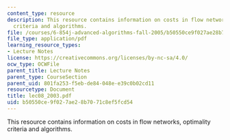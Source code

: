 ```yaml
---
content_type: resource
description: This resource contains information on costs in flow networks, optimality
  criteria and algorithms.
file: /courses/6-854j-advanced-algorithms-fall-2005/b50550ce9f027ae28b7071c8ef5fcd54_lec08_2003.pdf
file_type: application/pdf
learning_resource_types:
- Lecture Notes
license: https://creativecommons.org/licenses/by-nc-sa/4.0/
ocw_type: OCWFile
parent_title: Lecture Notes
parent_type: CourseSection
parent_uid: 801fa253-f5eb-de84-048e-e39c0b02cd11
resourcetype: Document
title: lec08_2003.pdf
uid: b50550ce-9f02-7ae2-8b70-71c8ef5fcd54
---
```

This resource contains information on costs in flow networks, optimality criteria and algorithms.